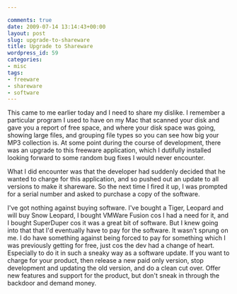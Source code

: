 ```yaml
---

comments: true
date: 2009-07-14 13:14:43+00:00
layout: post
slug: upgrade-to-shareware
title: Upgrade to Shareware
wordpress_id: 59
categories:
- misc
tags:
- freeware
- shareware
- software
---
```


This came to me earlier today and I need to share my dislike. I remember a particular program I used to have on my Mac that scanned your disk and gave you a report of free space, and where your disk space was going, showing large files, and grouping file types so you can see how big your MP3 collection is.
At some point during the course of development, there was an upgrade to this freeware application, which I dutifully installed looking forward to some random bug fixes I would never encounter.




What I did encounter was that the developer had suddenly decided that he wanted to charge for this application, and so pushed out an update to all versions to make it shareware. So the next time I fired it up, I was prompted for a serial number and asked to purchase a copy of the software.




I've got nothing against buying software. I've bought a Tiger, Leopard and will buy Snow Leopard, I bought VMWare Fusion cos I had a need for it, and I bought SuperDuper cos it was a great bit of software. But I knew going into that that I'd eventually have to pay for the software. It wasn't sprung on me.
I do have something against being forced to pay for something which I was previously getting for free, just cos the dev had a change of heart. Especially to do it in such a sneaky way as a software update. If you want to charge for your product, then release a new paid only version, stop development and updating the old version, and do a clean cut over. Offer new features and support for the product, but don't sneak in through the backdoor and demand money.
